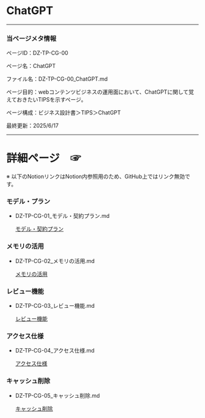 # ChatGPT

---

### 当ページメタ情報

ページID：DZ-TP-CG-00

ページ名：ChatGPT

ファイル名：DZ-TP-CG-00_ChatGPT.md

ページ目的：webコンテンツビジネスの運用面において、ChatGPTに関して覚えておきたいTIPSを示すページ。

ページ構成：ビジネス設計書＞TIPS＞ChatGPT

最終更新：2025/6/17

---

# 詳細ページ　☞

※ 以下のNotionリンクはNotion内参照用のため、GitHub上ではリンク無効です。

### モデル・プラン

- DZ-TP-CG-01_モデル・契約プラン.md
    
    [モデル・契約プラン](ChatGPT%2020ecd75ce18580f5ad5dd2a5e8fa388a/%E3%83%A2%E3%83%86%E3%82%99%E3%83%AB%E3%83%BB%E5%A5%91%E7%B4%84%E3%83%95%E3%82%9A%E3%83%A9%E3%83%B3%20215cd75ce18580f28487e980a29d4dbf.md)
    

### メモリの活用

- DZ-TP-CG-02_メモリの活用.md
    
    [メモリの活用](ChatGPT%2020ecd75ce18580f5ad5dd2a5e8fa388a/%E3%83%A1%E3%83%A2%E3%83%AA%E3%81%AE%E6%B4%BB%E7%94%A8%20211cd75ce18580f1ab37d16bb53a78a9.md)
    

### レビュー機能

- DZ-TP-CG-03_レビュー機能.md
    
    [レビュー機能](ChatGPT%2020ecd75ce18580f5ad5dd2a5e8fa388a/%E3%83%AC%E3%83%92%E3%82%99%E3%83%A5%E3%83%BC%E6%A9%9F%E8%83%BD%20211cd75ce18580609955e031332bbf87.md)
    

### アクセス仕様

- DZ-TP-CG-04_アクセス仕様.md
    
    [アクセス仕様](ChatGPT%2020ecd75ce18580f5ad5dd2a5e8fa388a/%E3%82%A2%E3%82%AF%E3%82%BB%E3%82%B9%E4%BB%95%E6%A7%98%20211cd75ce1858036b80decfe19d6e6ed.md)
    

### キャッシュ削除

- DZ-TP-CG-05_キャッシュ削除.md
    
    [キャッシュ削除](ChatGPT%2020ecd75ce18580f5ad5dd2a5e8fa388a/%E3%82%AD%E3%83%A3%E3%83%83%E3%82%B7%E3%83%A5%E5%89%8A%E9%99%A4%20217cd75ce1858000ac29fd00b847f148.md)